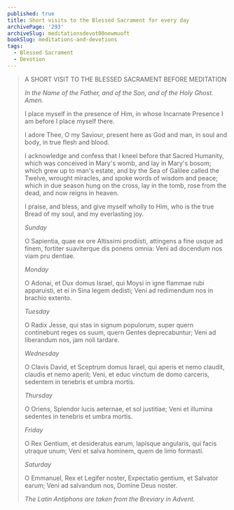 ```yaml
---
published: true
title: Short visits to the Blessed Sacrament for every day
archivePage: '293'
archiveSlug: meditationsdevot00newmuoft
bookSlug: meditations-and-devotions
tags:
  - Blessed Sacrament
  - Devotion
---
```


> A SHORT VISIT TO THE BLESSED SACRAMENT BEFORE MEDITATION
> 
> *In the Name of the Father, and of the Son, and of the Holy Ghost. Amen.*
> 
> I place myself in the presence of Him, in whose Incarnate Presence I am before I place myself there.
> 
> I adore Thee, O my Saviour, present here as God and man, in soul and body, in true flesh and blood.
> 
> I acknowledge and confess that I kneel before that Sacred Humanity, which was conceived in Mary's womb, and lay in Mary's bosom; which grew up to man's estate, and by the Sea of Galilee called the Twelve, wrought miracles, and spoke words of wisdom and peace; which in due season hung on the cross, lay in the tomb, rose from the dead, and now reigns in heaven.
> 
> I praise, and bless, and give myself wholly to Him, who is the true Bread of my soul, and my everlasting joy.
> 
> *Sunday*
> 
> O Sapientia, quae ex ore Altissimi prodiisti, attingens a fine usque ad finem, fortiter suaviterque dis ponens omnia: Veni ad docendum nos viam pru dentiae.
> 
> *Monday*
> 
> O Adonai, et Dux domus Israel, qui Moysi in igne flammae rubi apparuisti, et ei in Sina legem dedisti; Veni ad redimendum nos in brachio extento.
> 
> *Tuesday*
> 
> O Radix Jesse, qui stas in signum populorum, super quern continebunt reges os suum, quern Gentes deprecabuntur; Veni ad liberandum nos, jam noli tardare.
> 
> *Wednesday*
> 
> O Clavis David, et Sceptrum domus Israel, qui aperis et nemo claudit, claudis et nemo aperit; Veni, et educ vinctum de domo carceris, sedentem in tenebris et umbra mortis.
> 
> *Thursday*
> 
> O Oriens, Splendor lucis aeternae, et sol justitiae; Veni et illumina sedentes in tenebris et umbra mortis.
> 
> *Friday*
> 
> O Rex Gentium, et desideratus earum, lapisque angularis, qui facis utraque unum; Veni et salva hominem, quem de limo formasti.
> 
> *Saturday*
> 
> O Emmanuel, Rex et Legifer noster, Expectatio gentium, et Salvator earum; Veni ad salvandum nos, Domine Deus noster.
> 
> *The Latin Antiphons are taken from the Breviary in Advent.*
